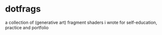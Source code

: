 # dotfrags
a collection of (generative art) fragment shaders i wrote for self-education, practice and portfolio
